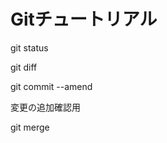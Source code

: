 <h1>Gitチュートリアル</h1>
<p>git status</p>
<p>git diff</p>
<p>git commit --amend</p>
変更の追加確認用
<p>git merge</p>
